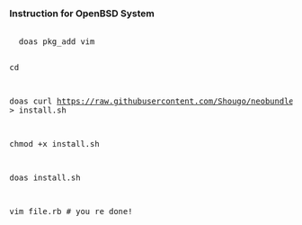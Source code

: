 <h3>Instruction for OpenBSD System</h3>
<pre>  
  doas pkg_add vim
  
  cd
  
  doas curl https://raw.githubusercontent.com/Shougo/neobundle.vim/master/bin/install.sh > install.sh

  chmod +x install.sh
  
  doas install.sh

  vim file.rb # you re done!</pre>

